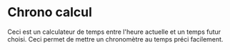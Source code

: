 # Chrono calcul

Ceci est un calculateur de temps entre l'heure actuelle et un temps futur choisi. Ceci permet de mettre un chronomètre au temps préci facilement.
